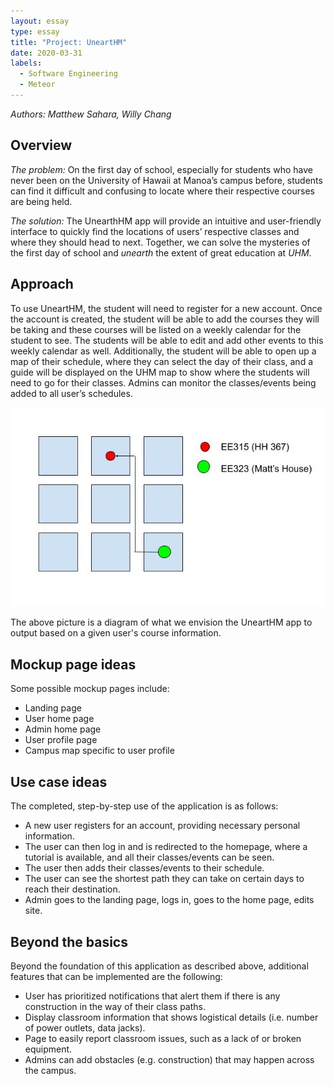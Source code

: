 ```yaml
---
layout: essay
type: essay
title: "Project: UneartHM"
date: 2020-03-31
labels:
  - Software Engineering
  - Meteor
---
```

*Authors: Matthew Sahara, Willy Chang*

## Overview
*The problem:* On the first day of school, especially for students who have never been on the University of Hawaii at Manoa’s campus before, students can find it difficult and confusing to locate where their respective courses are being held.

*The solution:* The UnearthHM app will provide an intuitive and user-friendly interface to quickly find the locations of users’ respective classes and where they should head to next. Together, we can solve the mysteries of the first day of school and *unearth* the extent of great education at *UHM*.

## Approach
To use UneartHM, the student will need to register for a new account. Once the account is created, the student will be able to add the courses they will be taking and these courses will be listed on a weekly calendar for the student to see. The students will be able to edit and add other events to this weekly calendar as well.
Additionally, the student will be able to open up a map of their schedule, where they can select the day of their class, and a guide will be displayed on the UHM map to show where the students will need to go for their classes.
Admins can monitor the classes/events being added to all user’s schedules.

<img class="ui medium centered rounded image" src="../images/unearthHM-diagram.jpg">

The above picture is a diagram of what we envision the UneartHM app to output based on a given user's course information.

## Mockup page ideas
Some possible mockup pages include:
- Landing page
- User home page
- Admin home page
- User profile page
- Campus map specific to user profile

## Use case ideas
The completed, step-by-step use of the application is as follows:
- A new user registers for an account, providing necessary personal information.
- The user can then log in and is redirected to the homepage, where a tutorial is available, and all their classes/events can be seen.
- The user then adds their classes/events to their schedule.
- The user can see the shortest path they can take on certain days to reach their destination.
- Admin goes to the landing page, logs in, goes to the home page, edits site.

## Beyond the basics
Beyond the foundation of this application as described above, additional features that can be implemented are the following:
- User has prioritized notifications that alert them if there is any construction in the way of their class paths.
- Display classroom information that shows logistical details (i.e. number of power outlets, data jacks).
- Page to easily report classroom issues, such as a lack of or broken equipment.
- Admins can add obstacles (e.g. construction) that may happen across the campus.
